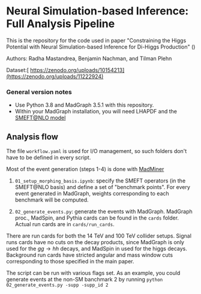 # Neural Simulation-based Inference: Full Analysis Pipeline
This is the repository for the code used in paper "Constraining the Higgs Potential with Neural Simulation-based Inference for Di-Higgs Production" ()

Authors: Radha Mastandrea, Benjamin Nachman, and Tilman Plehn

Dataset:[ https://zenodo.org/uploads/10154213](https://zenodo.org/uploads/11222924)

### General version notes
- Use Python 3.8 and MadGraph 3.5.1 with this repository. 
- Within your MadGraph installation, you will need LHAPDF and the [SMEFT@NLO model](https://feynrules.irmp.ucl.ac.be/wiki/SMEFTatNLO)


## Analysis flow

The file `workflow.yaml` is used for I/O management, so such folders don't have to be defined in every script.

Most of the event generation (steps 1-4) is done with [MadMiner](https://github.com/madminer-tool/madminer)

1. `01_setup_morphing_basis.ipynb`: specify the SMEFT operators (in the SMEFT@NLO basis) and define a set of "benchmark points". For every event generated in MadGraph, weights corresponding to each benchmark will be computed. 

2. `02_generate_events.py`: generate the events with MadGraph. MadGraph proc., MadSpin, and Pythia cards can be found in the `cards` folder. Actual run cards are in `cards/run_cards`.

There are run cards for both the 14 TeV and 100 TeV collider setups. Signal runs cards have no cuts on the decay products, since MadGraph is only used for the $gg \rightarrow hh$ decays, and MadSpin in used for the higgs decays. Background run cards have stricted angular and mass window cuts corresponding to those specified in the main paper. 

The script can be run with various flags set. As an example, you could generate events at the non-SM banchmark 2 by running `python 02_generate_events.py -supp -supp_id 2`